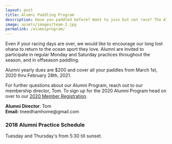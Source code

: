 ```yaml
---
layout: post
title: Alumni Paddling Program
description: Have you paddled before? Want to join but not race? The Alumni Program is for you!
image: assets/images/team-2.jpg
permalink: /alumniprogram/
---
```



<p>Even if your racing days are over, we would like to encourage our long lost ohana to return to the ocean sport they love. Alumni are invited to participate in regular Monday and Saturday practices throughout the season, and in offseason paddling. </p>

<p>Alumni yearly dues are $200 and cover all your paddles from March 1st, 2020 thru February 28th, 2021.</p>

<p>For further questions about our Alumni Program, reach out to our membership director, Tom. To sign up for the 2020 Alumni Program head on over to our <a href="http://www.palekai.org/members/registration/">2020 Member Registration</a>.</p>

<p>
<strong>Alumni Director</strong>: Tom<br/><strong>Email:</strong> tneedhamhome@gmail.com</p>


<h3>2018 Alumni Practice Schedule</h3>
<p>Tuesday and Thursday's from 5:30 till sunset. </p>
